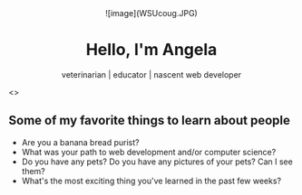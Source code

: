 <div align="center">
 ![image](WSUcoug.JPG)<h1>Hello, I'm Angela</h1>
  <p>veterinarian | educator | nascent web developer</p>
</div>

<>

<h2>Some of my favorite things to learn about people</h2>
<ul>
  <li>Are you a banana bread purist?</li>
  <li>What was your path to web development and/or computer science?</li>
  <li>Do you have any pets? Do you have any pictures of your pets? Can I see them?</li>
  <li>What's the most exciting thing you've learned in the past few weeks?</li>
</ul>